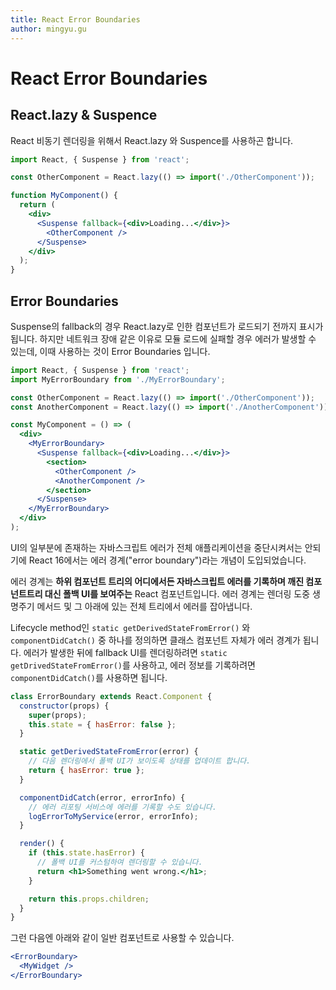 ```yaml
---
title: React Error Boundaries
author: mingyu.gu
---
```


# React Error Boundaries

## React.lazy & Suspence

React 비동기 렌더링을 위해서 React.lazy 와 Suspence를 사용하곤 합니다.

```jsx
import React, { Suspense } from 'react';

const OtherComponent = React.lazy(() => import('./OtherComponent'));

function MyComponent() {
  return (
    <div>
      <Suspense fallback={<div>Loading...</div>}>
        <OtherComponent />
      </Suspense>
    </div>
  );
}
```

## Error Boundaries

Suspense의 fallback의 경우 React.lazy로 인한 컴포넌트가 로드되기 전까지 표시가 됩니다. 하지만 네트워크 장애 같은 이유로 모듈 로드에 실패할 경우 에러가 발생할 수 있는데, 이때 사용하는 것이 Error Boundaries 입니다. 

```jsx
import React, { Suspense } from 'react';
import MyErrorBoundary from './MyErrorBoundary';

const OtherComponent = React.lazy(() => import('./OtherComponent'));
const AnotherComponent = React.lazy(() => import('./AnotherComponent'));

const MyComponent = () => (
  <div>
    <MyErrorBoundary>
      <Suspense fallback={<div>Loading...</div>}>
        <section>
          <OtherComponent />
          <AnotherComponent />
        </section>
      </Suspense>
    </MyErrorBoundary>
  </div>
);
```

UI의 일부분에 존재하는 자바스크립트 에러가 전체 애플리케이션을 중단시켜서는 안되기에 React 16에서는 에러 경계("error boundary")라는 개념이 도입되었습니다.

에러 경계는 **하위 컴포넌트 트리의 어디에서든 자바스크립트 에러를 기록하며 깨진 컴포넌트트리 대신 폴백 UI를 보여주는** React 컴포넌트입니다. 에러 경계는 렌더링 도중 생명주기 메서드 및 그 아래에 있는 전체 트리에서 에러를 잡아냅니다.

Lifecycle method인 `static getDerivedStateFromError()` 와 `componentDidCatch()` 중 하나를 정의하면 클래스 컴포넌트 자체가 에러 경계가 됩니다. 에러가 발생한 뒤에 fallback UI를 렌더링하려면 `static getDrivedStateFromError()`를 사용하고, 에러 정보를 기록하려면 `componentDidCatch()`를 사용하면 됩니다.

```jsx
class ErrorBoundary extends React.Component {
  constructor(props) {
    super(props);
    this.state = { hasError: false };
  }

  static getDerivedStateFromError(error) {
    // 다음 렌더링에서 폴백 UI가 보이도록 상태를 업데이트 합니다.
    return { hasError: true };
  }

  componentDidCatch(error, errorInfo) {
    // 에러 리포팅 서비스에 에러를 기록할 수도 있습니다.
    logErrorToMyService(error, errorInfo);
  }

  render() {
    if (this.state.hasError) {
      // 폴백 UI를 커스텀하여 렌더링할 수 있습니다.
      return <h1>Something went wrong.</h1>;
    }

    return this.props.children; 
  }
}
```

그런 다음엔 아래와 같이 일반 컴포넌트로 사용할 수 있습니다.

```jsx
<ErrorBoundary>
  <MyWidget />
</ErrorBoundary>
```
